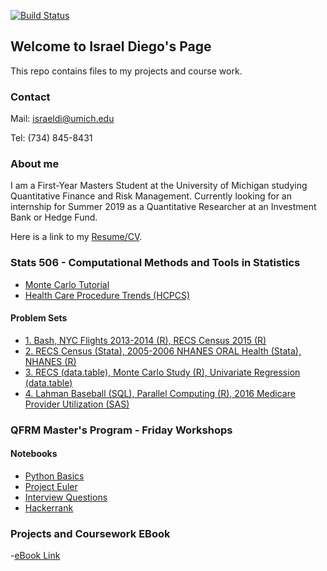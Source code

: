 [![Build Status](https://travis-ci.org/israeldi/israeldi.github.io.svg?branch=master)](https://travis-ci.org/israeldi/israeldi.github.io)

## Welcome to Israel Diego's Page

This repo contains files to my projects and course work. 

### Contact

Mail: israeldi@umich.edu

Tel: (734) 845-8431

### About me
I am a First-Year Masters Student at the University of Michigan
studying Quantitative Finance and Risk Management. Currently looking
for an internship for Summer 2019 as a Quantitative Researcher at an
Investment Bank or Hedge Fund. 

Here is a link to my [Resume/CV](https://cdn.rawgit.com/israeldi/cv/9b62a317/Israel%20Quant%20Resume%202018.pdf).

### Stats 506 - Computational Methods and Tools in Statistics
- [Monte Carlo Tutorial](./Stats506/Final_Project/index.html)
- [Health Care Procedure Trends (HCPCS)](./Stats506/Individual_Project/index.html)
#### Problem Sets
- [1. Bash, NYC Flights 2013-2014 (R), RECS Census 2015 (R)](./Stats506/Homework/Problem_Set_1/index.html)
- [2. RECS Census (Stata), 2005-2006 NHANES ORAL Health (Stata), NHANES (R)](./Stats506/Homework/Problem_Set_2/index.html)
- [3. RECS (data.table), Monte Carlo Study (R), Univariate Regression (data.table)](./Stats506/Homework/Problem_Set_3/index.html)
- [4. Lahman Baseball (SQL), Parallel Computing (R), 2016 Medicare Provider Utilization (SAS)](./Stats506/Homework/Problem_Set_4/index.html)

### QFRM Master's Program - Friday Workshops
#### Notebooks
- [Python Basics](https://github.com/israeldi/israeldi.github.io/blob/master/Python/python-basics-notebook.ipynb)  
- [Project Euler](https://github.com/israeldi/israeldi.github.io/blob/master/Python/python-secret-notebook.ipynb)  
- [Interview Questions](https://github.com/israeldi/israeldi.github.io/blob/master/Python/python-interview-notebook.ipynb)  
- [Hackerrank](https://github.com/israeldi/israeldi.github.io/blob/master/Python/python-hackerrank-notebook.ipynb)  



### Projects and Coursework EBook
-[eBook Link](https://israeldi.github.io/bookdown/_book/)

